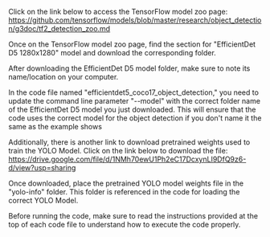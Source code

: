 Click on the link below to access the TensorFlow model zoo page:
https://github.com/tensorflow/models/blob/master/research/object_detection/g3doc/tf2_detection_zoo.md

Once on the TensorFlow model zoo page, find the section for "EfficientDet D5 1280x1280" model and download the corresponding folder.

After downloading the EfficientDet D5 model folder, make sure to note its name/location on your computer.

In the code file named "efficientdet5_coco17_object_detection," you need to update the command line parameter "--model" with the correct folder name of the EfficientDet D5 model you just downloaded. This will ensure that the code uses the correct model for the object detection if you don't name it the same as the example shows

Additionally, there is another link to download pretrained weights used to train the YOLO Model. Click on the link below to download the file:
https://drive.google.com/file/d/1NMh70ewU1Ph2eC17DcxynLI9DfQ9z6-d/view?usp=sharing

Once downloaded, place the pretrained YOLO model weights file in the "yolo-info" folder. This folder is referenced in the code for loading the correct YOLO Model.

Before running the code, make sure to read the instructions provided at the top of each code file to understand how to execute the code properly.
